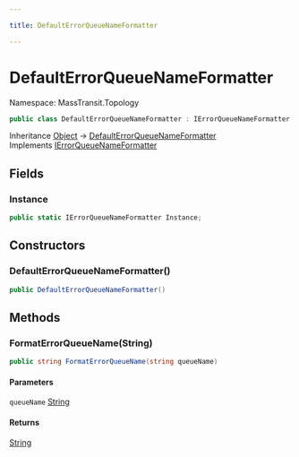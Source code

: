 ```yaml
---

title: DefaultErrorQueueNameFormatter

---
```


# DefaultErrorQueueNameFormatter

Namespace: MassTransit.Topology

```csharp
public class DefaultErrorQueueNameFormatter : IErrorQueueNameFormatter
```

Inheritance [Object](https://learn.microsoft.com/en-us/dotnet/api/system.object) → [DefaultErrorQueueNameFormatter](../masstransit-topology/defaulterrorqueuenameformatter)<br/>
Implements [IErrorQueueNameFormatter](../masstransit/ierrorqueuenameformatter)

## Fields

### **Instance**

```csharp
public static IErrorQueueNameFormatter Instance;
```

## Constructors

### **DefaultErrorQueueNameFormatter()**

```csharp
public DefaultErrorQueueNameFormatter()
```

## Methods

### **FormatErrorQueueName(String)**

```csharp
public string FormatErrorQueueName(string queueName)
```

#### Parameters

`queueName` [String](https://learn.microsoft.com/en-us/dotnet/api/system.string)<br/>

#### Returns

[String](https://learn.microsoft.com/en-us/dotnet/api/system.string)<br/>
